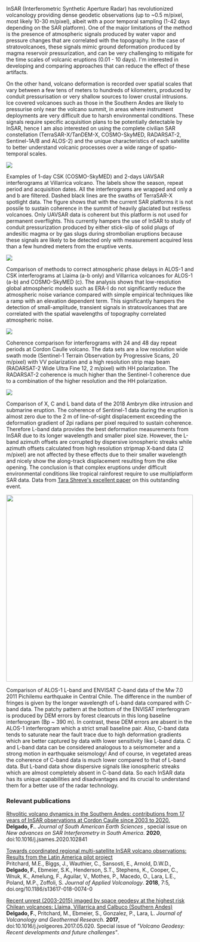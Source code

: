 InSAR (Interferometric Synthetic Aperture Radar) has revolutionized volcanology providing dense geodetic observations (up to ~0.5 m/pixel, most likely 10-30 m/pixel), albeit with a poor temporal sampling (1-42 days depending on the SAR platform). One of the major limitations of the method is the presence of atmospheric signals produced by water vapor and pressure changes that are correlated with the topography. In the case of stratovolcanoes, these signals mimic ground deformation produced by magma reservoir pressurization, and can be very challenging to mitigate for the time scales of volcanic eruptions (0.01 - 10 days). I'm interested in developing and comparing approaches that can reduce the effect of these artifacts.

On the other hand, volcano deformation is recorded over spatial scales that vary between a few tens of meters to hundreds of kilometers, produced by conduit pressurisation or very shallow sources to lower crustal intrusions. Ice covered volcanoes such as those in the Southern Andes are likely to pressurise only near the volcano summit, in areas where instrument deployments are very difficult due to harsh environmental conditions. These signals require specific acquisition plans to be potentially detectable by InSAR, hence I am also interested on using the complete civilian SAR constellation (TerraSAR-X/TanDEM-X, COSMO-SkyMED, RADARSAT-2, Sentinel-1A/B and ALOS-2) and the unique characteristics of each satellite to better understand volcanic processes over a wide range of spatio-temporal scales.  

<img style="float: center;" src="/images/villarrica_coherence.png">

Examples of 1-day CSK (COSMO-SkyMED) and 2-days UAVSAR interferograms at Villarrica volcano. The labels show the season, repeat period and acquisition dates. All the interferograms are wrapped and only a and b are filtered. Dashed black lines are the swaths of TerraSAR-X spotlight data. The figure shows that with the current SAR platforms it is not possile to sustain coherence in the summit of heavily glaciated but restless volcanoes. Only UAVSAR data is coherent but this platform is not used for permanent overflights. This currently hampers the use of InSAR to study of conduit pressurization produced by either stick-slip of solid plugs of andesitic magma or by gas slugs during strombolian eruptions because these signals are likely to be detected only with measurement acquired less than a few hundred meters from the eruptive vents.

<img style="float: center;" src="/images/villarrica_eraI.png">


Comparison of methods to correct atmospheric phase delays in ALOS-1 and CSK interferograms at Llaima (a-b only) and Villarrica volcanoes for ALOS-1 (a-b) and COSMO-SkyMED (c). The analysis shows that low-resolution global atmospheric models such as ERA-I do not significantly reduce the atmospheric noise variance compared with simple empirical techniques like a ramp with an elevation dependent term. This significantly hampers the detection of small-amplitude, transient signals in stratovolcanoes that are correlated with the spatial wavelengths of topography correlated atmospheric noise.

<img style="float: center;" src="/images/caulle_cor.jpg">


Coherence comparison for interferograms with 24 and 48 day repeat periods at Cordon Caulle volcano. The data sets are a low resolution wide swath mode (Sentinel-1 Terrain Observation by Progressive Scans, 20 m/pixel) with VV polarization and a high resolution strip map beam (RADARSAT-2 Wide Ultra Fine 12, 2 m/pixel) with HH polarization. The RADARSAT-2 coherence ​is much higher than the Sentinel-1 coherence due to a combination of the higher resolution and the HH polarization. 

<img style="float: center;" src="/images/ambrym.png">

Comparison of X, C and L band data of the 2018 Ambrym dike intrusion and submarine eruption. The coherence of Sentinel-1 data during the eruption is almost zero due to the 2 m of line-of-sight displacement exceeding the deformation gradient of 2pi radians per pixel required to sustain coherence. Therefore L-band data provides the best deformation measurements from InSAR due to its longer wavelength and smaller pixel size. However, the L-band azimuth offsets are corrupted by dispersive ionospheric streaks while azimuth offsets calculated from high resolution stripmap X-band data (2 m/pixel) are not affected by these effects due to their smaller wavelength and nicely show the along-track displacement resulting from the dike opening. The conclusion is that complex eruptions under difficult environmental conditions like tropical rainforest require to use multiplatform SAR data. Data from [Tara Shreve's excellent paper](https://www.nature.com/articles/s41598-019-55141-7) on this outstanding event.



<img style="float: center;" src="/images/pichilemu_wr.jpg" width="500">

Comparison of ALOS-1 L-band and ENVISAT C-band data of the Mw 7.0 2011 Pichilemu earthquake in Central Chile. The difference in the number of fringes is given by the longer wavelength of L-band data compared with C-band data. The patchy pattern at the bottom of the ENVISAT interferogram is produced by DEM errors by forest clearcuts in this long baseline interferogram (Bp ~ 390 m). In contrast, these DEM errors are absent in the ALOS-1 interferogram which a strict small baseline  pair. Also, C-band data tends to saturate near the fault trace due to high deformation gradients which are better captured by data with lower sensitivity like L-band data. C and L-band data can be considered analogous to a seismometer and a strong motion in earthquake seismology! And of course, in vegetated areas the coherence of C-band data is much lower compared to that of L-band data. But L-band data show dispersive signals like ionospheric streaks which are almost completely absent in C-band data. So each InSAR data has its unique capabilities and disadvantages and its crucial to understand them for a better use of the radar technology. 


### **Relevant publications**


[Rhyolitic volcano dynamics in the Southern Andes: contributions from 17 years of InSAR observations at Cordon Caulle since 2003 to 2020.](https://www.sciencedirect.com/science/article/abs/pii/S0895981120303849)<br>
**Delgado, F.**.  <i>Journal of South American Earth Sciences </i>, special issue on <i>New advances on SAR Interferometry in South America</i>. **2020**, doi:10.1016/j.jsames.2020.102841

[Towards coordinated regional multi-satellite InSAR volcano observations: Results from the Latin America pilot project](https://link.springer.com/article/10.1186/s13617-018-0074-0)<br>
Pritchard, M.E., Biggs, J., Wauthier, C., Sansosti, E., Arnold, D.W.D., **Delgado, F.**, Ebmeier, S.K., Henderson, S.T., Stephens, K., Cooper, C., Wnuk, K., Amelung, F., Aguilar, V., Mothes, P., Macedo, O., Lara, L.E., Poland, M.P., Zoffoli, S. <i>Journal of Applied Volcanology</i>. **2018**, 7:5, doi.org/10.1186/s13617-018-0074-0
 
[Recent unrest (2003-2015) imaged by space geodesy at the highest risk Chilean volcanoes:  Llaima, Villarrica and Calbuco (Southern Andes)](https://www.sciencedirect.com/science/article/pii/S0377027317303086)<br>
**Delgado, F.**, Pritchard, M.,  Ebmeier, S., Gonzalez, P., Lara, L. <i>Journal of Volcanology and Geothermal Research</i>. **2017**, doi:10.1016/j.jvolgeores.2017.05.020. Special issue of <i>"Volcano Geodesy: Recent developments and future challenges"</i>.
